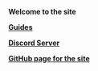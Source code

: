 **Welcome to the site**

**[Guides](https://magolol.github.io/guides)**

**[Discord Server](https://discord.gg/CvJZFxcPkg)**

**[GitHub page for the site](https://github.com/magolol/magolol.github.io)**
